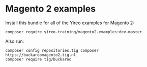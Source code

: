# Magento 2 examples
Install this bundle for all of the Yireo examples for Magento 2:

    composer require yireo-training/magento2-examples:dev-master

Also run:

    composer config repositories.tig composer https://buckaroomagento2.tig.nl
    composer require tig/buckaroo
